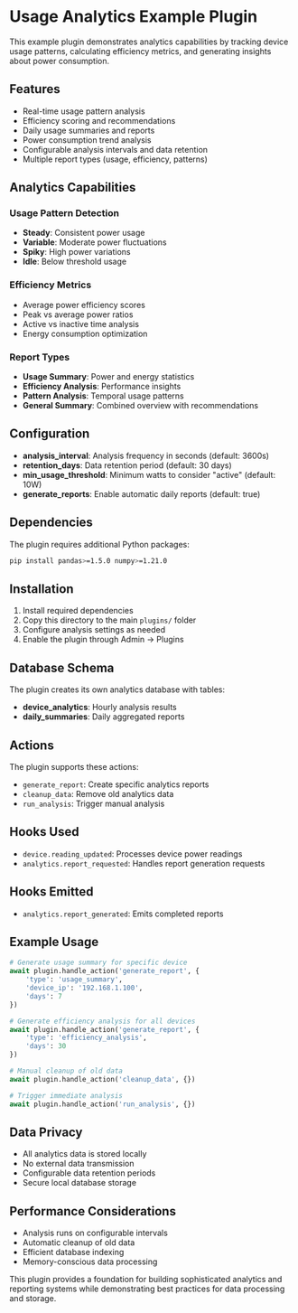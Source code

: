 # Usage Analytics Example Plugin

This example plugin demonstrates analytics capabilities by tracking device usage patterns, calculating efficiency metrics, and generating insights about power consumption.

## Features

- Real-time usage pattern analysis
- Efficiency scoring and recommendations
- Daily usage summaries and reports
- Power consumption trend analysis
- Configurable analysis intervals and data retention
- Multiple report types (usage, efficiency, patterns)

## Analytics Capabilities

### Usage Pattern Detection
- **Steady**: Consistent power usage
- **Variable**: Moderate power fluctuations
- **Spiky**: High power variations
- **Idle**: Below threshold usage

### Efficiency Metrics
- Average power efficiency scores
- Peak vs average power ratios
- Active vs inactive time analysis
- Energy consumption optimization

### Report Types
- **Usage Summary**: Power and energy statistics
- **Efficiency Analysis**: Performance insights
- **Pattern Analysis**: Temporal usage patterns
- **General Summary**: Combined overview with recommendations

## Configuration

- **analysis_interval**: Analysis frequency in seconds (default: 3600s)
- **retention_days**: Data retention period (default: 30 days)
- **min_usage_threshold**: Minimum watts to consider "active" (default: 10W)
- **generate_reports**: Enable automatic daily reports (default: true)

## Dependencies

The plugin requires additional Python packages:

```bash
pip install pandas>=1.5.0 numpy>=1.21.0
```

## Installation

1. Install required dependencies
2. Copy this directory to the main `plugins/` folder
3. Configure analysis settings as needed
4. Enable the plugin through Admin → Plugins

## Database Schema

The plugin creates its own analytics database with tables:

- **device_analytics**: Hourly analysis results
- **daily_summaries**: Daily aggregated reports

## Actions

The plugin supports these actions:

- `generate_report`: Create specific analytics reports
- `cleanup_data`: Remove old analytics data
- `run_analysis`: Trigger manual analysis

## Hooks Used

- `device.reading_updated`: Processes device power readings
- `analytics.report_requested`: Handles report generation requests

## Hooks Emitted

- `analytics.report_generated`: Emits completed reports

## Example Usage

```python
# Generate usage summary for specific device
await plugin.handle_action('generate_report', {
    'type': 'usage_summary',
    'device_ip': '192.168.1.100',
    'days': 7
})

# Generate efficiency analysis for all devices
await plugin.handle_action('generate_report', {
    'type': 'efficiency_analysis',
    'days': 30
})

# Manual cleanup of old data
await plugin.handle_action('cleanup_data', {})

# Trigger immediate analysis
await plugin.handle_action('run_analysis', {})
```

## Data Privacy

- All analytics data is stored locally
- No external data transmission
- Configurable data retention periods
- Secure local database storage

## Performance Considerations

- Analysis runs on configurable intervals
- Automatic cleanup of old data
- Efficient database indexing
- Memory-conscious data processing

This plugin provides a foundation for building sophisticated analytics and reporting systems while demonstrating best practices for data processing and storage.